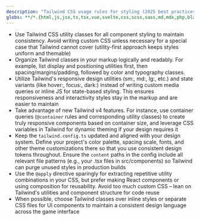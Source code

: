 ```yaml
---
description: "Tailwind CSS usage rules for styling (2025 best practices)"
globs: **/*.{html,js,jsx,ts,tsx,vue,svelte,css,scss,sass,md,mdx,php,blade.php,ejs,hbs,twig,liquid,njk,pug,astro,xml,json,yml,yaml,svg}
---
```

- Use Tailwind CSS utility classes for all component styling to maintain consistency. Avoid writing custom CSS unless necessary for a special case that Tailwind cannot cover (utility-first approach keeps styles uniform and themable)
- Organize Tailwind classes in your markup logically and readably. For example, list display and positioning utilities first, then spacing/margins/padding, followed by color and typography classes.
- Utilize Tailwind's responsive design utilities (sm:, md:, lg:, etc.) and state variants (like hover:, focus:, dark:) instead of writing custom media queries or inline JS for state-based styling. This ensures responsiveness and interactivity styles stay in the markup and are easier to maintain  
- Take advantage of new Tailwind v4 features. For instance, use container queries (`@container` rules and corresponding utility classes) to create truly responsive components based on container size, and leverage CSS variables in Tailwind for dynamic theming if your design requires it  
- Keep the `tailwind.config.ts` updated and aligned with your design system. Define your project's color palette, spacing scale, fonts, and other theme customizations there so that you use consistent design tokens throughout. Ensure the `content` paths in the config include all relevant file patterns (e.g., your .tsx files in src/components) so Tailwind can purge unused styles in production builds  
- Use the `@apply` directive sparingly for extracting repetitive utility combinations in your CSS, but prefer making React components or using composition for reusability. Avoid too much custom CSS – lean on Tailwind's utilities and component structure for code reuse  
- When possible, choose Tailwind classes over inline styles or separate CSS files for UI components to maintain a consistent design language across the game interface